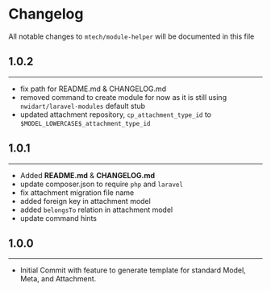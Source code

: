 <h1>Changelog</h1>

All notable changes to `mtech/module-helper` will be documented in this file

1.0.2
------------------------------------------
------------------------------------------
- fix path for README.md & CHANGELOG.md
- removed command to create module for now as it is still using `nwidart/laravel-modules` default stub
- updated attachment repository, `cp_attachment_type_id` to `$MODEL_LOWERCASE$_attachment_type_id` 

1.0.1
------------------------------------------
------------------------------------------
- Added **README.md** & **CHANGELOG.md**
- update composer.json to require `php` and `laravel`
- fix attachment migration file name
- added foreign key in attachment model
- added `belongsTo` relation in attachment model
- update command hints

1.0.0
------------------------------------------
------------------------------------------
- Initial Commit with feature to generate template for standard Model, Meta, and Attachment.
